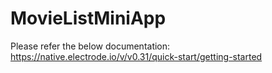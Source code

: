 # MovieListMiniApp


Please refer the below documentation:
https://native.electrode.io/v/v0.31/quick-start/getting-started
